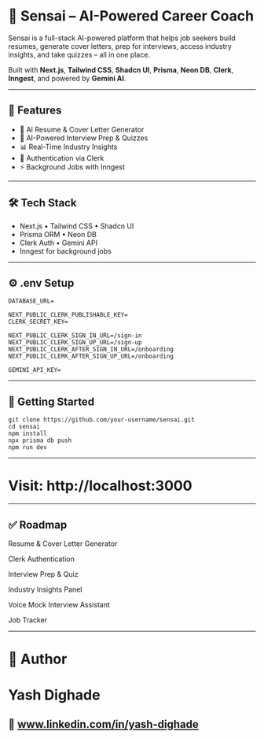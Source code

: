 # 🌟 Sensai – AI-Powered Career Coach

Sensai is a full-stack AI-powered platform that helps job seekers build resumes, generate cover letters, prep for interviews, access industry insights, and take quizzes – all in one place.

Built with **Next.js**, **Tailwind CSS**, **Shadcn UI**, **Prisma**, **Neon DB**, **Clerk**, **Inngest**, and powered by **Gemini AI**.

---

## 🚀 Features

- 📝 AI Resume & Cover Letter Generator  
- 🎯 AI-Powered Interview Prep & Quizzes  
- 📊 Real-Time Industry Insights  
- 🔐 Authentication via Clerk  
- ⚡ Background Jobs with Inngest

---

## 🛠 Tech Stack

- Next.js • Tailwind CSS • Shadcn UI  
- Prisma ORM • Neon DB  
- Clerk Auth • Gemini API  
- Inngest for background jobs


---

## ⚙️ .env Setup

```env
DATABASE_URL=

NEXT_PUBLIC_CLERK_PUBLISHABLE_KEY=
CLERK_SECRET_KEY=

NEXT_PUBLIC_CLERK_SIGN_IN_URL=/sign-in
NEXT_PUBLIC_CLERK_SIGN_UP_URL=/sign-up
NEXT_PUBLIC_CLERK_AFTER_SIGN_IN_URL=/onboarding
NEXT_PUBLIC_CLERK_AFTER_SIGN_UP_URL=/onboarding

GEMINI_API_KEY=

```
---
## 🚀 Getting Started

```
git clone https://github.com/your-username/sensai.git
cd sensai
npm install
npx prisma db push
npm run dev
```
---

# Visit: http://localhost:3000

---

## ✅ Roadmap
 Resume & Cover Letter Generator

 Clerk Authentication

 Interview Prep & Quiz

 Industry Insights Panel

 Voice Mock Interview Assistant

 Job Tracker
 
---
# 👤 Author
# Yash Dighade
## 🔗 www.linkedin.com/in/yash-dighade

